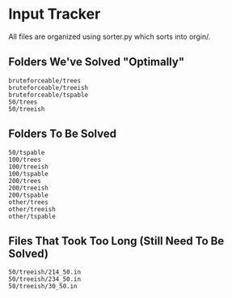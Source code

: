 # Input Tracker

All files are organized using sorter.py which sorts into orgin/.

## Folders We've Solved "Optimally"
```
bruteforceable/trees
bruteforceable/treeish
bruteforceable/tspable
50/trees
50/treeish
```

## Folders To Be Solved
```
50/tspable
100/trees
100/treeish
100/tspable
200/trees
200/treeish
200/tspable
other/trees
other/treeish
other/tspable
```

## Files That Took Too Long (Still Need To Be Solved)
```
50/treeish/214_50.in
50/treeish/234_50.in
50/treeish/30_50.in
```